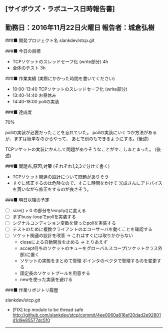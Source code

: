 

[サイボウズ・ラボユース日時報告書]
---------------------------------------------------------------------------
勤務日：2016年11月22日火曜日
報告者：城倉弘樹
---------------------------------------------------------------------------
###■ 開発プロジェクト名
 slankdev/stcp.git

###■ 今日の目標

 - TCPソケットのスレッドセーフ化 (write部分) 4h
 - 全体のテスト 3h

###■ 作業実績 (実際にかかった時間を書いてください)

 - 10:00-13:40 TCPソケットのスレッドセーフ化 (write部分)
 - 13:40-14:40 お昼休み
 - 14:40-18:00 pollの実装


###■ 達成度

70%

pollの実装が必要だったことを忘れていた。
pollの実装にいくつか方法があるが、まずは簡単なのからやって、
あとで別のもできるようにする。(後述)

TCPソケットの実装にかんして問題がありそうなことがすこしまとまった。 (後述)



###■ 問題点,原因,対策 (それぞれ1,2,3で分けて書く)

 - TCPソケット関連の設計について問題がありそう
 - すぐに修正するのは危険なので、すこし時間をかけて
   光成さんにアドバイスを貰いながら修正をするのが良さそう。



###■ 明日以降の予定

 - [ ] size() > 0 の部分を!empty()に変える
 - [ ] まずbusy-loopでpollを実装する
 - [ ] シグナルコンディション変数を使ったpollを実装する
 - [ ] テストのために複数クライアントのエコーサーバを動くことを確認する
 - [ ] ソケット関連の設計を改善 -> これはすぐには取りかからない
	 - closeによる自動開放を止める -> とりあえず
	 - accept待ちのソケットのキューをグローバルスコープ(ソケットクラス外部)に置く
     - ソケットの実態をまとめて管理 ポインタのベクタで管理するのを変更する
	 - 固定長のソケットプールを用意する
	 - newを使った実装を避ける



###■ 作業リポジトリ履歴

slankdev/stcp.git
 - [FIX] tcp module to be thread safe
   http://github.com/slankdev/stcp/commit/4ee0060a816ef20dad2e92801d1d9e85577dc5f0

---------------------------------------------------------------------------

